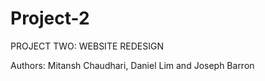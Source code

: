 # Project-2
PROJECT TWO: WEBSITE REDESIGN

  Authors: Mitansh Chaudhari, Daniel Lim and Joseph Barron
